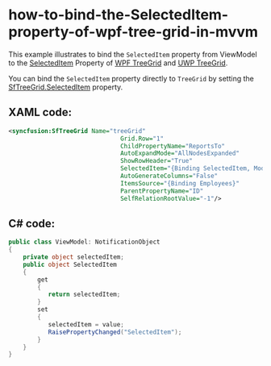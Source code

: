 # how-to-bind-the-SelectedItem-property-of-wpf-tree-grid-in-mvvm

This example illustrates to bind the `SelectedItem` property from ViewModel to the [SelectedItem](https://help.syncfusion.com/cr/wpf/Syncfusion.UI.Xaml.Grid.SfGridBase.html#Syncfusion_UI_Xaml_Grid_SfGridBase_SelectedItem) Property of [WPF TreeGrid](https://www.syncfusion.com/wpf-controls/treegrid) and [UWP TreeGrid](https://www.syncfusion.com/uwp-ui-controls/treegrid).

You can bind the `SelectedItem` property directly to `TreeGrid` by setting the [SfTreeGrid.SelectedItem](https://help.syncfusion.com/cr/wpf/Syncfusion.UI.Xaml.Grid.SfGridBase.html#Syncfusion_UI_Xaml_Grid_SfGridBase_SelectedItem) property.

## XAML code:

``` xml
<syncfusion:SfTreeGrid Name="treeGrid" 
                               Grid.Row="1" 
                               ChildPropertyName="ReportsTo"  
                               AutoExpandMode="AllNodesExpanded"
                               ShowRowHeader="True" 
                               SelectedItem="{Binding SelectedItem, Mode=TwoWay, UpdateSourceTrigger=PropertyChanged}"
                               AutoGenerateColumns="False"
                               ItemsSource="{Binding Employees}"
                               ParentPropertyName="ID"
                               SelfRelationRootValue="-1"/>

```

## C# code:

``` C#
public class ViewModel: NotificationObject
{
    private object selectedItem;
    public object SelectedItem
    {
        get
        {
           return selectedItem;
        }
        set
        {
           selectedItem = value;
           RaisePropertyChanged("SelectedItem");
        }
    }
}
```